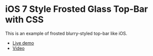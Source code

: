 iOS 7 Style Frosted Glass Top-Bar with CSS
==========================================

This is an example of frosted blurry-styled top-bar like iOS.

 * [Live demo](http://noradaiko.github.io/frosted-top-bar-example/)
 * [Video](https://www.youtube.com/watch?v=URAK6pFv_W8)
